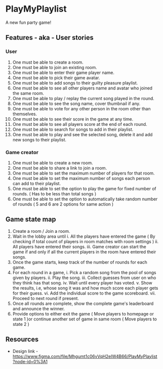 # PlayMyPlaylist

A new fun party game!

## Features - aka - User stories

### User

1. One must be able to create a room.
2. One must be able to join an existing room.
3. One must be able to enter their game player name.
4. One must be able to pick their game avatar.
5. One must be able to add songs to their guilty pleasure playlist.
6. One must be able to see all other players name and avatar who joined the same room.
7. One must be able to play / replay the current song played in the round.
8. One must be able to see the song name, cover thumbnail if any.
9. One must be able to vote for any other person in the room other than themselves.
10. One must be able to see their score in the game at any time.
11. One must be able to see all players score at the end of each round.
12. One must be able to search for songs to add in their playlist.
13. One must be able to play and see the selected song, delete it and add new songs to their playlist.

### Game creator

1. One must be able to create a new room.
2. One must be able to share a link to join a room.
3. One must be able to set the maximum number of players for that room.
4. One must be able to set the maximum number of songs each person can add to their playlist.
5. One must be able to set the option to play the game for fixed number of rounds. ( Has to be less than total songs )
6. One must be able to set the option to automatically take random number of rounds ( 5 and 6 are 2 options for same action )

## Game state map

1. Create a room / Join a room.
2. Wait in the lobby area until
   i. All the players have entered the game ( By checking if total count of players in room matches with room settings )
   ii. All players have entered their songs.
   iii. Game creator can start the game if and only if all the current players in the room have entered their songs.
3. Once the game starts, keep track of the number of rounds for each game.
4. For each round in a game,
   i. Pick a random song from the pool of songs given by players.
   ii. Play the song.
   iii. Collect guesses from user on who they think has that song.
   iv. Wait until every player has voted.
   v. Show the results, i.e, whose song it was and how much score each player gets for their guess.
   vi. Add the individual score to the game scoreboard.
   vii. Proceed to next round if present.
5. Once all rounds are complete, show the complete game's leaderboard and announce the winner.
6. Provide options to either exit the game ( Move players to homepage or state 1 )or continue another set of game in same room ( Move players to state 2 )

## Resources

- Design link - https://www.figma.com/file/Mhgumt1c06vVqH2eIW4B66/PlayMyPlaylist?node-id=0%3A1
